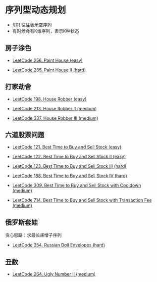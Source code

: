 # 序列型动态规划

- f[0] 往往表示空序列
- 有时候会有K维序列，表示K种状态

## 房子涂色

- [LeetCode 256. Paint House (easy)](https://github.com/muyids/leetcode/blob/master/algorithms/201-300/256.paint-house.md)

- [LeetCode 265. Paint House II (hard)](https://github.com/muyids/leetcode/blob/master/algorithms/201-300/265.paint-house-ii.md)

## 打家劫舍

- [LeetCode 198. House Robber (easy)](https://github.com/muyids/leetcode/blob/master/algorithms/101-200/198.house-robber.md)

- [LeetCode 213. House Robber II (medium)](https://github.com/muyids/leetcode/blob/master/algorithms/201-300/213.house-robber-ii.md)

- [LeetCode 337. House Robber III (medium)](https://github.com/muyids/leetcode/blob/master/algorithms/301-400/337.house-robber-iii.md)

## 六道股票问题

- [LeetCode 121. Best Time to Buy and Sell Stock (easy)](https://github.com/muyids/leetcode/blob/master/algorithms/101-200/121.best-time-to-buy-and-sell-stock.md)
 
- [LeetCode 122. Best Time to Buy and Sell Stock II (easy)](https://github.com/muyids/leetcode/blob/master/algorithms/101-200/122.best-time-to-buy-and-sell-stock-ii.md)

- [LeetCode 123. Best Time to Buy and Sell Stock III (hard)](https://github.com/muyids/leetcode/blob/master/algorithms/101-200/123.best-time-to-buy-and-sell-stock-iii.md)

- [LeetCode 188. Best Time to Buy and Sell Stock IV (hard)](https://github.com/muyids/leetcode/blob/master/algorithms/101-200/188.best-time-to-buy-and-sell-stock-iv.md)

- [LeetCode 309. Best Time to Buy and Sell Stock with Cooldown (medium)](https://github.com/muyids/leetcode/blob/master/algorithms/301-400/309.best-time-to-buy-and-sell-stock-with-cooldown.md)

- [LeetCode 714. Best Time to Buy and Sell Stock with Transaction Fee (medium)](https://github.com/muyids/leetcode/blob/master/algorithms/701-800/714.best-time-to-buy-and-sell-stock-with-transaction-fee.md)

## 俄罗斯套娃

贪心思路：求最长递增子序列

- [LeetCode 354. Russian Doll Envelopes (hard)](https://github.com/muyids/leetcode/blob/master/algorithms/301-400/354.russian-doll-envelopes.md)

## 丑数

- [LeetCode 264. Ugly Number II (medium)](https://github.com/muyids/leetcode/blob/master/algorithms/201-300/264.ugly-number-ii.md)





